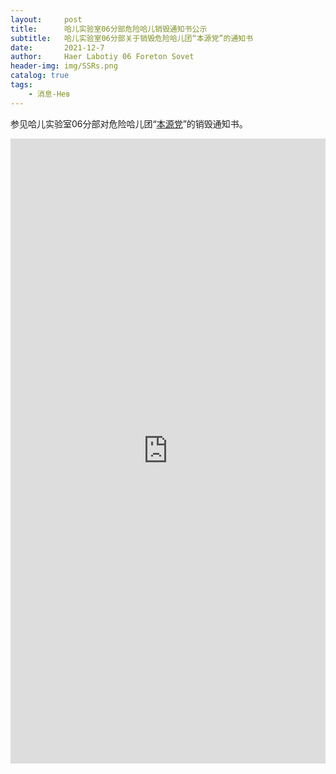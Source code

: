```yaml
---
layout:     post
title:      哈儿实验室06分部危险哈儿销毁通知书公示
subtitle:   哈儿实验室06分部关于销毁危险哈儿团“本源党”的通知书
date:       2021-12-7
author:     Haer Labotiy 06 Foreton Sovet
header-img: img/SSRs.png
catalog: true
tags:
    - 消息-Нев
---
```


参见哈儿实验室06分部对危险哈儿团“[本源党](https://hssrgov.github.io/access/index.html?haer=35)”的销毁通知书。

<embed src="https://hssrgov.github.io/files/killhaermsg-2021-12-04.pdf" width="100%" height="1000px">
